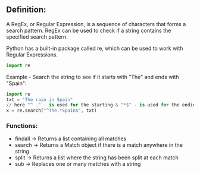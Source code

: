 ## Definition:
A RegEx, or Regular Expression, is a sequence of characters that forms a search pattern. RegEx can be used to check if a string contains the specified search pattern.

Python has a built-in package called re, which can be used to work with Regular Expressions.

```python
import re
```

Example - Search the string to see if it starts with "The" and ends with "Spain":
```python
import re
txt = "The rain in Spain"
// here "^ ." - is used for the starting & "*$" - is used for the ending word.
x = re.search("^The.*Spain$", txt) 
```

### Functions:

- findall	-> Returns a list containing all matches
- search	-> Returns a Match object if there is a match anywhere in the string
- split	-> Returns a list where the string has been split at each match
- sub	-> Replaces one or many matches with a string
